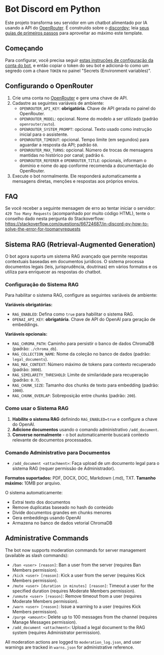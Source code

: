 # Bot Discord em Python

Este projeto transforma seu servidor em um chatbot alimentado por IA usando a API do [OpenRouter](https://openrouter.ai/). É construído sobre o [discordpy](https://discordpy.readthedocs.io/); leia [seus guias de primeiros passos](https://discordpy.readthedocs.io/en/stable/#getting-started) para aproveitar ao máximo este template.

## Começando

Para configurar, você precisa seguir [estas instruções de configuração da conta do bot](https://discordpy.readthedocs.io/en/stable/discord.html), e então copiar o token do seu bot e adicioná-lo como um segredo com a chave `TOKEN` no painel "Secrets (Environment variables)".

## Configurando o OpenRouter

1. Crie uma conta no [OpenRouter](https://openrouter.ai/) e gere uma chave de API.
2. Cadastre as seguintes variáveis de ambiente:
   - `OPENROUTER_API_KEY`: **obrigatória**. Chave de API gerada no painel do OpenRouter.
   - `OPENROUTER_MODEL`: opcional. Nome do modelo a ser utilizado (padrão `openrouter/auto`).
   - `OPENROUTER_SYSTEM_PROMPT`: opcional. Texto usado como instrução inicial para o assistente.
   - `OPENROUTER_TIMEOUT`: opcional. Tempo limite (em segundos) para aguardar a resposta da API; padrão `60`.
   - `OPENROUTER_MAX_TURNS`: opcional. Número de trocas de mensagens mantidas no histórico por canal; padrão `6`.
   - `OPENROUTER_REFERER` e `OPENROUTER_TITLE`: opcionais, informam o domínio e nome do app conforme recomenda a documentação do OpenRouter.
3. Execute o bot normalmente. Ele responderá automaticamente a mensagens diretas, menções e respostas aos próprios envios.

## FAQ

Se você receber a seguinte mensagem de erro ao tentar iniciar o servidor: `429 Too Many Requests` (acompanhado por muito código HTML), tente o conselho dado nesta pergunta do Stackoverflow: https://stackoverflow.com/questions/66724687/in-discord-py-how-to-solve-the-error-for-toomanyrequests

## Sistema RAG (Retrieval-Augmented Generation)

O bot agora suporta um sistema RAG avançado que permite respostas contextuais baseadas em documentos jurídicos. O sistema processa documentos legais (leis, jurisprudência, doutrinas) em vários formatos e os utiliza para enriquecer as respostas do chatbot.

### Configuração do Sistema RAG

Para habilitar o sistema RAG, configure as seguintes variáveis de ambiente:

**Variáveis obrigatórias:**
- `RAG_ENABLED`: Defina como `true` para habilitar o sistema RAG.
- `OPENAI_API_KEY`: **obrigatória**. Chave de API do OpenAI para geração de embeddings.

**Variáveis opcionais:**
- `RAG_CHROMA_PATH`: Caminho para persistir o banco de dados ChromaDB (padrão: `./chroma_db`).
- `RAG_COLLECTION_NAME`: Nome da coleção no banco de dados (padrão: `legal_documents`).
- `RAG_MAX_CONTEXT`: Número máximo de tokens para contexto recuperado (padrão: `3000`).
- `RAG_SIMILARITY_THRESHOLD`: Limite de similaridade para recuperação (padrão: `0.7`).
- `RAG_CHUNK_SIZE`: Tamanho dos chunks de texto para embedding (padrão: `1000`).
- `RAG_CHUNK_OVERLAP`: Sobreposição entre chunks (padrão: `200`).

### Como usar o Sistema RAG

1. **Habilite o sistema RAG** definindo `RAG_ENABLED=true` e configure a chave do OpenAI.
2. **Adicione documentos** usando o comando administrativo `/add_document`.
3. **Converse normalmente** - o bot automaticamente buscará contexto relevante de documentos processados.

### Comando Administrativo para Documentos

- `/add_document <attachment>`: Faça upload de um documento legal para o sistema RAG (requer permissão de Administrador).

**Formatos suportados:** PDF, DOCX, DOC, Markdown (.md), TXT.
**Tamanho máximo:** 10MB por arquivo.

O sistema automaticamente:
- Extrai texto dos documentos
- Remove duplicatas baseado no hash do conteúdo
- Divide documentos grandes em chunks menores
- Gera embeddings usando OpenAI
- Armazena no banco de dados vetorial ChromaDB

## Administrative Commands

The bot now supports moderation commands for server management (available as slash commands):

- `/ban <user> [reason]`: Ban a user from the server (requires Ban Members permission).
- `/kick <user> [reason]`: Kick a user from the server (requires Kick Members permission).
- `/mute <user> [duration in minutes] [reason]`: Timeout a user for the specified duration (requires Moderate Members permission).
- `/unmute <user> [reason]`: Remove timeout from a user (requires Moderate Members permission).
- `/warn <user> [reason]`: Issue a warning to a user (requires Kick Members permission).
- `/purge <amount>`: Delete up to 100 messages from the channel (requires Manage Messages permission).
- `/add_document <attachment>`: Upload a legal document to the RAG system (requires Administrator permission).

All moderation actions are logged to `moderation_log.json`, and user warnings are tracked in `warns.json` for administrative reference.
